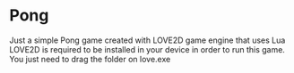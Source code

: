 # Pong
Just a simple Pong game created with LOVE2D game engine that uses Lua
LOVE2D is required to be installed in your device in order to run this game.
You just need to drag the folder on love.exe
